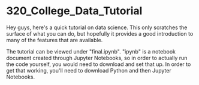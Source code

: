 # 320_College_Data_Tutorial

Hey guys, here's a quick tutorial on data science. This only scratches the surface of what you can do, but hopefully it provides a good introduction to many of the features that are available.

The tutorial can be viewed under "final.ipynb". "ipynb" is a notebook document created through Jupyter Notebooks, so in order to actually run the code yourself, you would need to download and set that up. In order to get that working, you'll need to download Python and then Jupyter Notebooks.
